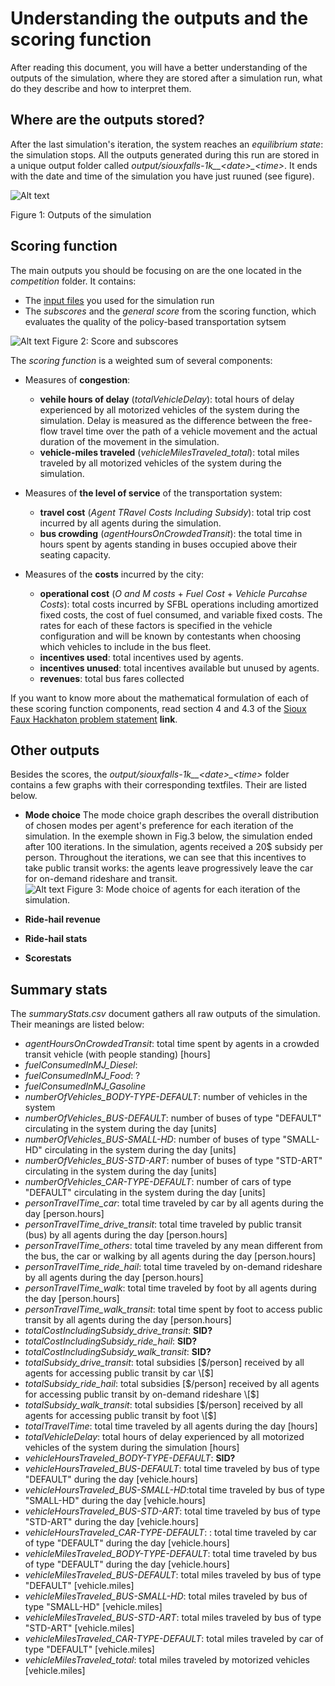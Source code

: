 # Understanding the outputs and the scoring function
After reading this document, you will have a better understanding of the outputs of the simulation, where they are stored after a simulation run, what do they describe and how to interpret them.

## Where are the outputs stored?

After the last simulation's iteration, the system reaches an *equilibrium state*: the simulation stops. All the outputs generated during this run are stored in a unique output folder called *output/siouxfalls-1k__\<date>_\<time>*. It ends with the date and time of the simulation you have just ruuned (see figure).

![Alt text](https://github.com/vgolfier/Uber-Prize-Starter-Kit/blob/master/Images/Output_folder_2.png)

Figure 1: Outputs of the simulation

## Scoring function

The main outputs you should be focusing on are the one located in the *competition* folder. It contains: 

* The [input files](https://github.com/vgolfier/Uber-Prize-Starter-Kit/blob/master/docs/Which-inputs-should-I-optimize%3F.md) you used for the simulation run
* The *subscores* and the *general score* from the scoring function, which evaluates the quality of the policy-based transportation sytsem 

![Alt text](https://github.com/vgolfier/Uber-Prize-Starter-Kit/blob/master/Images/The_scoring_function.png)
Figure 2: Score and subscores

The *scoring function* is a weighted sum of several components: 
* Measures of **congestion**:
  * **vehile hours of delay** (*totalVehicleDelay*): total hours of delay experienced by all motorized vehicles of the system during the simulation. Delay is measured as the difference between the free-flow travel time over the path of a vehicle movement and the actual duration of the movement in the simulation. 
  * **vehicle-miles traveled** (*vehicleMilesTraveled_total*): total miles traveled by all motorized vehicles of the system during the simulation.

* Measures of **the level of service** of the transportation system:
  * **travel cost** (*Agent TRavel Costs Including Subsidy*): total trip cost incurred by all agents during the simulation.
  * **bus crowding** (*agentHoursOnCrowdedTransit*):  the total time in hours spent by agents standing in buses occupied above their seating capacity.

* Measures of the **costs** incurred by the city:
  * **operational cost** (*O and M costs* + *Fuel Cost* + *Vehicle Purcahse Costs*): total costs incurred by SFBL operations including amortized fixed costs, the cost of fuel consumed, and variable fixed costs. The rates for each of these factors is specified in the vehicle configuration and will be known by contestants when choosing which vehicles to include in the bus fleet.
  * **incentives used**: total incentives used by agents.
  * **incentives unused**: total incentives available but unused by agents. 
  * **revenues**: total bus fares collected

If you want to know more about the mathematical formulation of each of these scoring function components, read section 4 and  4.3 of the [Sioux Faux Hackhaton problem statement]() **link**.

## Other outputs

Besides the scores, the *output/siouxfalls-1k__\<date>_\<time>* folder contains a few graphs with their corresponding textfiles. Their are listed below.

* **Mode choice**
The mode choice graph describes the overall distribution of chosen modes per agent's preference for each iteration of the simulation. In the exemple shown in Fig.3 below, the simulation ended after 100 iterations. In the simulation, agents received a 20$ subsidy per person. Throughout the iterations, we can see that this incentives to take public transit works: the agents leave progressively leave the car for on-demand rideshare and transit.    
![Alt text](https://github.com/vgolfier/Uber-Prize-Starter-Kit/blob/master/Images/Mode_choice_histogram.png)
Figure 3: Mode choice of agents for each iteration of the simulation.

* **Ride-hail revenue**

* **Ride-hail stats**

* **Scorestats**

## Summary stats

The *summaryStats.csv* document gathers all raw outputs of the simulation. Their meanings are listed below:

* *agentHoursOnCrowdedTransit*: total time spent by agents in a crowded transit vehicle (with people standing) \[hours]
* *fuelConsumedInMJ_Diesel*:  
* *fuelConsumedInMJ_Food*: ?
* *fuelConsumedInMJ_Gasoline*
* *numberOfVehicles_BODY-TYPE-DEFAULT*: number of vehicles in the system 
* *numberOfVehicles_BUS-DEFAULT*: number of buses of type "DEFAULT" circulating in the system during the day \[units]
* *numberOfVehicles_BUS-SMALL-HD*: number of buses of type "SMALL-HD" circulating in the system during the day \[units]
* *numberOfVehicles_BUS-STD-ART*: number of buses of type "STD-ART" circulating in the system during the day \[units]
* *numberOfVehicles_CAR-TYPE-DEFAULT*: number of cars of type "DEFAULT" circulating in the system during the day \[units]
* *personTravelTime_car*: total time traveled by car by all agents during the day \[person.hours]
* *personTravelTime_drive_transit*: total time traveled by public transit (bus) by all agents during the day \[person.hours]
* *personTravelTime_others*: total time traveled by any  mean different from the bus, the car or walking by all agents during the day \[person.hours]
* *personTravelTime_ride_hail*: total time traveled by on-demand rideshare by all agents during the day \[person.hours]
* *personTravelTime_walk*: total time traveled by foot by all agents during the day \[person.hours]
* *personTravelTime_walk_transit*: total time spent by foot to access public transit by all agents during the day \[person.hours]
* *totalCostIncludingSubsidy_drive_transit*: **SID?**
* *totalCostIncludingSubsidy_ride_hail*: **SID?**
* *totalCostIncludingSubsidy_walk_transit*: **SID?**
* *totalSubsidy_drive_transit*: total subsidies \[$/person] received by all agents for accessing public transit by car \[$] 
* *totalSubsidy_ride_hail*: total subsidies \[$/person] received by all agents for accessing public transit by on-demand rideshare \[$] 
* *totalSubsidy_walk_transit*: total subsidies \[$/person] received by all agents for accessing public transit by foot \[$] 
* *totalTravelTime*: total time traveled by all agents during the day \[hours]
* *totalVehicleDelay*: total hours of delay experienced by all motorized vehicles of the system during the simulation \[hours]
* *vehicleHoursTraveled_BODY-TYPE-DEFAULT*: **SID?**
* *vehicleHoursTraveled_BUS-DEFAULT*: total time traveled by bus of type "DEFAULT" during the day \[vehicle.hours] 
* *vehicleHoursTraveled_BUS-SMALL-HD*:total time traveled by bus of type "SMALL-HD" during the day \[vehicle.hours] 
* *vehicleHoursTraveled_BUS-STD-ART*: total time traveled by bus of type "STD-ART" during the day \[vehicle.hours] 
* *vehicleHoursTraveled_CAR-TYPE-DEFAULT*: : total time traveled by car of type "DEFAULT" during the day \[vehicle.hours] 
* *vehicleMilesTraveled_BODY-TYPE-DEFAULT*: total time traveled by bus of type "DEFAULT" during the day \[vehicle.hours] 
* *vehicleMilesTraveled_BUS-DEFAULT*: total miles traveled by bus of type "DEFAULT" \[vehicle.miles]
* *vehicleMilesTraveled_BUS-SMALL-HD*: total miles traveled by bus of type "SMALL-HD" \[vehicle.miles]
* *vehicleMilesTraveled_BUS-STD-ART*: total miles traveled by bus of type "STD-ART" \[vehicle.miles]
* *vehicleMilesTraveled_CAR-TYPE-DEFAULT*: total miles traveled by car of type "DEFAULT" \[vehicle.miles]
* *vehicleMilesTraveled_total*: total miles traveled by motorized vehicles \[vehicle.miles]
